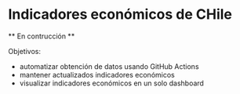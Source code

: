# Indicadores económicos de CHile

** En contrucción **

Objetivos:
- automatizar obtención de datos usando GitHub Actions
- mantener actualizados indicadores económicos
- visualizar indicadores económicos en un solo dashboard

